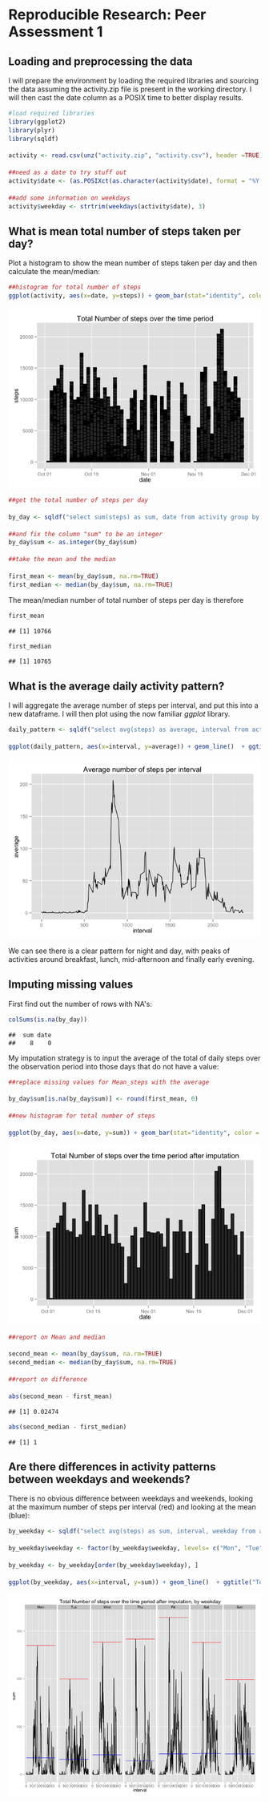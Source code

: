 # Reproducible Research: Peer Assessment 1


## Loading and preprocessing the data

I will prepare the environment by loading the required libraries and sourcing the data assuming the activity.zip file is present in the working directory.  I will then cast the date column as a POSIX time to better display results.


```r
#load required libraries
library(ggplot2)
library(plyr)
library(sqldf)

activity <- read.csv(unz("activity.zip", "activity.csv"), header =TRUE)

##need as a date to try stuff out
activity$date <- (as.POSIXct(as.character(activity$date), format = "%Y-%m-%d", tz = ""))

##add some information on weekdays
activity$weekday <- strtrim(weekdays(activity$date), 3)
```


## What is mean total number of steps taken per day?

Plot a histogram to show the mean number of steps taken per day and then calculate the mean/median:


```r
##histogram for total number of steps
ggplot(activity, aes(x=date, y=steps)) + geom_bar(stat="identity", color = "black")  + ggtitle("Total Number of steps over the time period")
```

![plot of chunk unnamed-chunk-2](./PA1_template_files/figure-html/unnamed-chunk-2.png) 

```r
##get the total number of steps per day

by_day <- sqldf("select sum(steps) as sum, date from activity group by date")

##and fix the column "sum" to be an integer
by_day$sum <- as.integer(by_day$sum)

##take the mean and the median

first_mean <- mean(by_day$sum, na.rm=TRUE)
first_median <- median(by_day$sum, na.rm=TRUE)
```

The mean/median number of total number of steps per day is therefore


```r
first_mean
```

```
## [1] 10766
```

```r
first_median
```

```
## [1] 10765
```


## What is the average daily activity pattern?

I will aggregate the average number of steps per interval, and put this into a new dataframe.  I will then plot using the now familiar *ggplot* library.


```r
daily_pattern <- sqldf("select avg(steps) as average, interval from activity group by interval")

ggplot(daily_pattern, aes(x=interval, y=average)) + geom_line()  + ggtitle("Average number of steps per interval")
```

![plot of chunk unnamed-chunk-4](./PA1_template_files/figure-html/unnamed-chunk-4.png) 

We can see there is a clear pattern for night and day, with peaks of activities around breakfast, lunch, mid-afternoon and finally early evening.

## Imputing missing values

First find out the number of rows with NA's:


```r
colSums(is.na(by_day))
```

```
##  sum date 
##    8    0
```

My imputation strategy is to input the average of the total of daily steps over the observation period into those days that do not have a value:


```r
##replace missing values for Mean_steps with the average

by_day$sum[is.na(by_day$sum)] <- round(first_mean, 0)

##new histogram for total number of steps

ggplot(by_day, aes(x=date, y=sum)) + geom_bar(stat="identity", color = "black")  + ggtitle("Total Number of steps over the time period after imputation")
```

![plot of chunk unnamed-chunk-6](./PA1_template_files/figure-html/unnamed-chunk-6.png) 

```r
##report on Mean and median

second_mean <- mean(by_day$sum, na.rm=TRUE)
second_median <- median(by_day$sum, na.rm=TRUE)

##report on difference

abs(second_mean - first_mean)
```

```
## [1] 0.02474
```

```r
abs(second_median - first_median)
```

```
## [1] 1
```

## Are there differences in activity patterns between weekdays and weekends?

There is no obvious difference between weekdays and weekends, looking at the maximum number of steps per interval (red) and looking at the mean (blue):



```r
by_weekday <- sqldf("select avg(steps) as sum, interval, weekday from activity group by interval, weekday order by 3")

by_weekday$weekday <- factor(by_weekday$weekday, levels= c("Mon", "Tue", "Wed", "Thu", "Fri", "Sat", "Sun"))

by_weekday <- by_weekday[order(by_weekday$weekday), ]

ggplot(by_weekday, aes(x=interval, y=sum)) + geom_line()  + ggtitle("Total Number of steps over the time period after imputation, by weekday") + facet_grid(. ~ weekday)  + geom_line(stat='hline', yintercept='mean', color='blue', linetype=1)  + geom_line(stat='hline', yintercept='max', color='red', linetype=1)
```

![plot of chunk unnamed-chunk-7](./PA1_template_files/figure-html/unnamed-chunk-7.png) 

